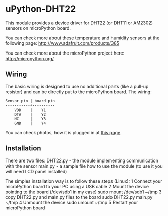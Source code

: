 uPython-DHT22
=============

This module provides a device driver for DHT22 (or DHT11 or AM2302) sensors on microPython board.

You can check more about these temperature and humidity sensors at the following page: http://www.adafruit.com/products/385

You can check more about the microPython project here: http://micropython.org/

Wiring
------

The basic wiring is designed to use no additional parts (like a pull-up resistor) and can be directly put to the microPython board.
The wiring:

```
Sensor pin | board pin
-----------+----------
    VDD    |    Y1
    DTA    |    Y2
    NC     |    Y3
    GND    |    Y4
```

You can check photos, how it is plugged in at [this page](https://plus.google.com/photos/107569319719026103290/albums/6045166919384621489?authkey=CPaD1-25hPrx5AE).

Installation
------------
There are two files:
DHT22.py - the module implementing communication with the sensor
main.py  - a sample file how to use the module (to use it you will need LCD panel installed)

The simples installation way is to follow these steps (Linux):
1 Connect your microPython board to your PC using a USB cable
2 Mount the device pointing to the board (/dev/sdb1 in my case)
sudo mount /dev/sdb1 ~/tmp
3 copy DHT22.py and main.py files to the board
sudo DHT22.py main.py ~/tmp
4 Unmount the device
sudo umount ~/tmp
5 Restart your microPython board


